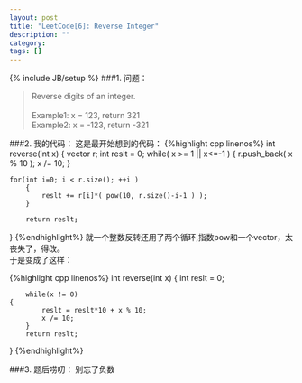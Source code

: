 ```yaml
---
layout: post
title: "LeetCode[6]: Reverse Integer"
description: ""
category: 
tags: []
---
```

{% include JB/setup %}
###1. 问题：
<blockquote>
Reverse digits of an integer.<br>
<br>
Example1: x = 123, return 321<br>
Example2: x = -123, return -321
</blockquote>
###2. 我的代码：
这是最开始想到的代码：
{%highlight cpp linenos%}
int reverse(int x) 
{
        vector<int> r;
        int reslt = 0;
        while( x >= 1 || x<=-1 )
        {
               r.push_back( x % 10 );
               x /= 10;
        }
        
	for(int i=0; i < r.size(); ++i )
        {
            reslt += r[i]*( pow(10, r.size()-i-1 ) );
        }

        return reslt;
}
{%endhighlight%}
就一个整数反转还用了两个循环,指数pow和一个vector，太丧失了，得改。<br>
于是变成了这样：

{%highlight cpp linenos%}
int reverse(int x)
{
    	int reslt = 0;

    	while(x != 0) 
	{
        	reslt = reslt*10 + x % 10;
        	x /= 10;
    	}
    	return reslt;
}
{%endhighlight%}


###3. 题后唠叨：
别忘了负数
